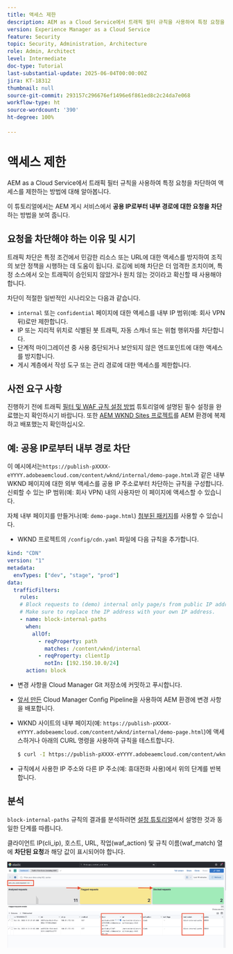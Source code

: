 ```yaml
---
title: 액세스 제한
description: AEM as a Cloud Service에서 트래픽 필터 규칙을 사용하여 특정 요청을 차단하여 액세스를 제한하는 방법에 대해 알아봅니다.
version: Experience Manager as a Cloud Service
feature: Security
topic: Security, Administration, Architecture
role: Admin, Architect
level: Intermediate
doc-type: Tutorial
last-substantial-update: 2025-06-04T00:00:00Z
jira: KT-18312
thumbnail: null
source-git-commit: 293157c296676ef1496e6f861ed8c2c24da7e068
workflow-type: ht
source-wordcount: '390'
ht-degree: 100%

---
```


# 액세스 제한

AEM as a Cloud Service에서 트래픽 필터 규칙을 사용하여 특정 요청을 차단하여 액세스를 제한하는 방법에 대해 알아봅니다.

이 튜토리얼에서는 AEM 게시 서비스에서 **공용 IP로부터 내부 경로에 대한 요청을 차단**&#x200B;하는 방법을 보여 줍니다.

## 요청을 차단해야 하는 이유 및 시기

트래픽 차단은 특정 조건에서 민감한 리소스 또는 URL에 대한 액세스를 방지하여 조직의 보안 정책을 시행하는 데 도움이 됩니다. 로깅에 비해 차단은 더 엄격한 조치이며, 특정 소스에서 오는 트래픽이 승인되지 않았거나 원치 않는 것이라고 확신할 때 사용해야 합니다.

차단이 적절한 일반적인 시나리오는 다음과 같습니다.

- `internal` 또는 `confidential` 페이지에 대한 액세스를 내부 IP 범위(예: 회사 VPN 뒤)로만 제한합니다.
- IP 또는 지리적 위치로 식별된 봇 트래픽, 자동 스캐너 또는 위협 행위자를 차단합니다.
- 단계적 마이그레이션 중 사용 중단되거나 보안되지 않은 엔드포인트에 대한 액세스를 방지합니다.
- 게시 계층에서 작성 도구 또는 관리 경로에 대한 액세스를 제한합니다.

## 사전 요구 사항

진행하기 전에 트래픽 [필터 및 WAF 규칙 설정 방법](../setup.md) 튜토리얼에 설명된 필수 설정을 완료했는지 확인하시기 바랍니다. 또한 [AEM WKND Sites 프로젝트](https://github.com/adobe/aem-guides-wknd)를 AEM 환경에 복제하고 배포했는지 확인하십시오.

## 예: 공용 IP로부터 내부 경로 차단

이 예시에서는`https://publish-pXXXX-eYYYY.adobeaemcloud.com/content/wknd/internal/demo-page.html`과 같은 내부 WKND 페이지에 대한 외부 액세스를 공용 IP 주소로부터 차단하는 규칙을 구성합니다. 신뢰할 수 있는 IP 범위(예: 회사 VPN) 내의 사용자만 이 페이지에 액세스할 수 있습니다.

자체 내부 페이지를 만들거나(예: `demo-page.html`) [첨부된 패키지](../assets/how-to/demo-internal-pages-package.zip)를 사용할 수 있습니다.

- WKND 프로젝트의 `/config/cdn.yaml` 파일에 다음 규칙을 추가합니다.

```yaml
kind: "CDN"
version: "1"
metadata:
  envTypes: ["dev", "stage", "prod"]
data:
  trafficFilters:
    rules:
    # Block requests to (demo) internal only page/s from public IP address but allow from internal IP address.
    # Make sure to replace the IP address with your own IP address.
    - name: block-internal-paths
      when:
        allOf:
          - reqProperty: path
            matches: /content/wknd/internal
          - reqProperty: clientIp
            notIn: [192.150.10.0/24]
      action: block    
```

- 변경 사항을 Cloud Manager Git 저장소에 커밋하고 푸시합니다.

- [앞서 만든](../setup.md#deploy-rules-using-adobe-cloud-manager) Cloud Manager Config Pipeline을 사용하여 AEM 환경에 변경 사항을 배포합니다.

- WKND 사이트의 내부 페이지(예: `https://publish-pXXXX-eYYYY.adobeaemcloud.com/content/wknd/internal/demo-page.html`)에 액세스하거나 아래의 CURL 명령을 사용하여 규칙을 테스트합니다.

  ```bash
  $ curl -I https://publish-pXXXX-eYYYY.adobeaemcloud.com/content/wknd/internal/demo-page.html
  ```

- 규칙에서 사용한 IP 주소와 다른 IP 주소(예: 휴대전화 사용)에서 위의 단계를 반복합니다.

## 분석

`block-internal-paths` 규칙의 결과를 분석하려면 [설정 튜토리얼](../setup.md#cdn-logs-ingestion)에서 설명한 것과 동일한 단계를 따릅니다.

클라이언트 IP(cli_ip), 호스트, URL, 작업(waf_action) 및 규칙 이름(waf_match) 열에 **차단된 요청**&#x200B;과 해당 값이 표시되어야 합니다.

![ELK 도구 대시보드 차단된 요청](../assets/how-to/elk-tool-dashboard-blocked.png)
